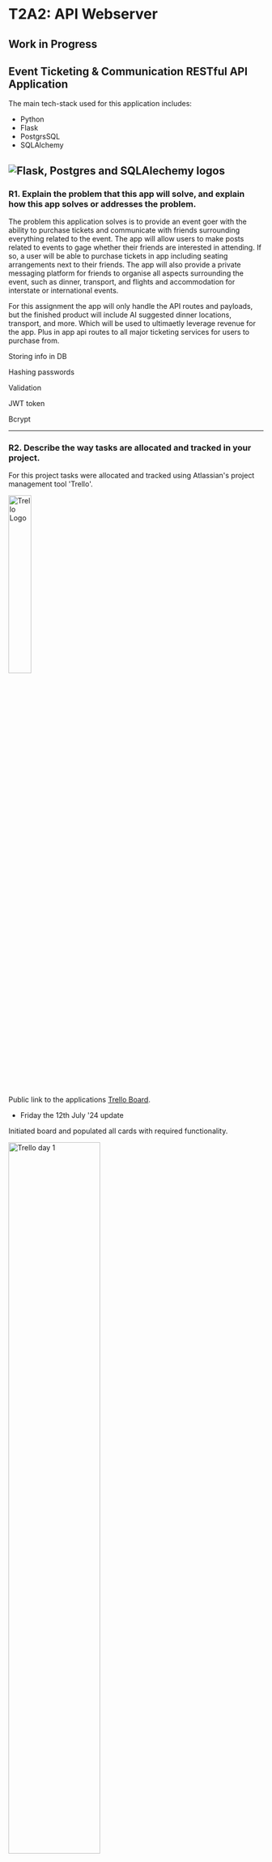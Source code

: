 # T2A2: API Webserver

## Work in Progress

## Event Ticketing & Communication RESTful API Application

The main tech-stack used for this application includes:

* Python
* Flask
* PostgrsSQL
* SQLAlchemy

![Flask, Postgres and SQLAlechemy logos](https://miro.medium.com/v2/resize:fill:320:214/1*DmGeEpZpQgApXWuINqHghQ.png)
---

### R1. Explain the problem that this app will solve, and explain how this app solves or addresses the problem.

The problem this application solves is to provide an event goer with the ability to purchase tickets and communicate with friends surrounding everything related to the event. The app will allow users to make posts related to events to gage whether their friends are interested in attending. If so, a user will be able to purchase tickets in app including seating arrangements next to their friends. The app will also provide a private messaging platform for friends to organise all aspects surrounding the event, such as dinner, transport, and flights and accommodation for interstate or international events. 

For this assignment the app will only handle the API routes and payloads, but the finished product will include AI suggested dinner locations, transport, and more. Which will be used to ultimaetly leverage revenue for the app. Plus in app api routes to all major ticketing services for users to purchase from. 

Storing info in DB

Hashing passwords

Validation

JWT token 

Bcrypt

---

### R2. Describe the way tasks are allocated and tracked in your project.

For this project tasks were allocated and tracked using Atlassian's project management tool 'Trello'. 

<img src="https://upload.wikimedia.org/wikipedia/en/thumb/8/8c/Trello_logo.svg/1280px-Trello_logo.svg.png" alt="Trello Logo" width="30%"/>

Public link to the applications [Trello Board](https://trello.com/invite/b/MSNeGTDP/ATTIbcf6438a9f232f88791835689a108779C4AF2FEE/event-ticketing-api).

* Friday the 12th July '24 update

Initiated board and populated all cards with required functionality.

<img src="DOCS/trello_day1.png" alt="Trello day 1" width="60%"/>

* Monday the 15th July '24 update

Completed readme requirements 1 and 2, plus models and route controllers for Users, Posts and Comments. 

<img src="DOCS/trello_15:7.png" alt="Trello 15th July" width="60%"/>

* Tuesday the 16th July '24 update

Completed the models and route controllers for Events, Attendees and Ivoices. 

<img src="DOCS/trello_16:7.png" alt="Trello 16th July" width="60%"/>

* Wednesday the 17th July '24 update

Completed the models and route controllers for likes. Completed validation and started on Authorisation.  

<img src="DOCS/trello_17:7.png" alt="Trello 17th July" width="60%"/>


---

### R3 List and explain the third-party services, packages and dependencies used in this app.

### Flask

<img src="https://uxwing.com/wp-content/themes/uxwing/download/brands-and-social-media/flask-logo-icon.png" alt="Flask logo" width="30%"/>

- Flask is a lightweight WSGI web application framework for Python, designed to enable quick and easy development of web applications. It follows a simple, modular design that allows developers to choose the components they need, making it highly flexible and extensible. Flask supports extensions for adding functionality like form validation, authentication, and database integration. Its simplicity and ease of use make it an ideal choice for both beginners and experienced developers looking to build scalable and maintainable web applications.

### Marshmallow
<img src="https://avatars.githubusercontent.com/u/10334301?v=4" alt="Marshmallow logo" width="30%"/>

- Marshmallow is a framework-agnostic library for serializing and deserializing complex data types, such as objects, into native Python datatypes.

### SQLAlchemy 

- SQLAlchemy is a comprehensive SQL toolkit and Object Relational Mapper (ORM) for Python, offering developers extensive power and flexibility with SQL.

### bcrypt
<img src="https://repository-images.githubusercontent.com/240517419/8d034080-4f50-11ea-95f2-1a9685536167" alt="Bcrypt logo" width="30%"/>

- Bcrypt is a cryptographic hash function designed to securely store passwords by transforming them into a fixed-length string using a one-way hash function, making it irreversible. It adds a random "salt" to each password to ensure unique hashes, and employs a "cost factor" to determine the number of iterations for hashing, enhancing security by making it computationally expensive to crack. Bcrypt is favored over faster algorithms like SHA256 for password storage due to its resistance to brute force and dictionary attacks.

### Psycopg2-binary
<img src="https://open-telemetry.github.io/opentelemetry-sqlcommenter/images/psycopg2-logo.png" alt="Psycopg2 logo" width="30%"/>

- Psycopg2-binary is a production-ready PostgreSQL adapter for Python, designed to facilitate the connection and interaction between Python applications and PostgreSQL databases. It provides efficient, high-performance database access, supporting advanced features like asynchronous communication and notification, COPY command support, and more. 

#### Flask-JWT-Extended
<img src="https://seeklogo.com/images/J/jwt-logo-11B708E375-seeklogo.com.png" alt="JWT Web Token logo" width="30%"/>

- WT-Extended is a Flask extension that provides robust support for JSON Web Tokens (JWTs), enhancing security in Flask applications by allowing developers to create, manage, and validate JWTs easily. It includes features like token refreshing, complex access control, and various token storage options, making it versatile for handling authentication and authorization in modern web applications. JWT-Extended simplifies implementing secure user authentication workflows, ensuring sensitive information is safely transmitted between clients and servers.

### python-dotenv

<img src="https://encrypted-tbn0.gstatic.com/images?q=tbn:ANd9GcTHaNT3Fi8RMNUpPDk-Zddeo2FTvDN3Sye5AA&s" alt=".Env logo" width="30%"/>

- Dotenv, or .env, is a simple module that loads environment variables from a .env file into a project's environment. This file typically contains key-value pairs, such as API keys, database URLs, and other configuration settings, allowing developers to manage sensitive information and configuration details separately from the codebase. By keeping these variables in a .env file, it enhances security and makes it easier to configure different environments (e.g., development, testing, production) without altering the code.

### App Requirements not mentioned above

* blinker
* click
* Flask-Bcrypt
* flask-marshmallow
    - Flask-Marshmallow provides a thin integration layer for Flask and Marshmallow, enhancing Marshmallow with additional features tailored for Flask applications.
* Flask-SQLAlchemy
    - Flask-SQLAlchemy is an extension that simplifies the integration of SQLAlchemy into Flask applications, making database interactions more straightforward.
* itsdangerous
* Jinja2
* MarkupSafe
* marshmallow-sqlalchemy
    - Marshmallow-SQLAlchemy integrates Marshmallow's serialization and deserialization capabilities with SQLAlchemy, facilitating the conversion of SQLAlchemy models to and from Python datatypes.
* packaging
* PyJWT
* typing_extensions
* Werkzeug

---

### R4. Explain the benefits and drawbacks of this app’s underlying database system.

There were a few different database management systems (DBMS), both free and paid, that could have been used as the underlying database for this API project. A few of these include:

* Oracle Database
* MySQL
* PostgreSQL
* Redis
* SQLite
* MongoDB
* Elasticsearch
* IBM Db2
* Microsoft Access

As you can probably see by the name, most of the databases listed above use the SQL language, to create, populate, retrieve, delete and update the data stored in their database. In each case of these different databases that use the SQL language, their basic syntax may differ slightly. 

For this question we will be discussing the pro and cons of PostgreSQL, because it was used for this app's underlying database system. 

![Image of PostgreSQL logo](/DOCS/0_vwcP0i8cGx1TKAte.png)

PostgreSQL was one of the first DBMS’s to be created and is still used frequently for web databases found in industry today. It is a free, open-source database, that allows users to control structured and unstructured data. It is a highly flexible database and is used across many industries and scenarios. It is an object relational database, which means that it includes both relational and object-orientated databases. It also can communicate with other modern frameworks such as Ruby on Rails, Node.js or Django. (Object-Relational Database Management System n.d.). A postgreSQL environment can be hosted virtually, physically and in the cloud, and can be used on most operating systems and platforms (such as Linux) (Arsenault 2017). 

#### Pro's

* The engine of the database system is scalable. 
* The software is open source.
* Large variety of supported languages (C++, C, PHP, Perl, Java, and of course Python).
* The database supports the commonly used JSON language to communicate with APIs. 
* The database system is cross platform.
* The database system comes with many premade functions to simplify interaction with the database. 
* The database uses a ‘multi-model’ system that works with Semi-Structured Data (JSON, XML), Structured Data (SQL), Key-Value and Spatial Data. 
* It comes as the standard database for any Mac running OSX Lion 10.7 or higher.
* The software uses around only 20 MB. 
* The database is accessible via the terminal.
* There are many Graphical User Interfaces (GUI) that aid in the ease of interaction with the database system. Some of these include:
    - pgAdmin
    - DataGrip
    - TablePlus
    - DBeaver
    - Postbird
    - OmniDB
    - Navicat
* The database system can store and handle large amounts of data.

 
(PostgreSQL: a closer look at the object-relational database management system n.d.)


#### Con's

* Documentation can be more difficult to find than some other competing database systems and expandable documentation is often only in English.
* The configuration method can be confusing to some. 
* In the case of large operations, the speed of execution may slow. 

(Arsenault 2017)

Given these pros and cons, postgrSQL is an ideal database system for those with a limited budget, who may want to scale at some point in the future, value being able to choose their interface, or, for those who want to use the JSON. 

---

### R5. Explain the features, purpose and functionalities of the object-relational mapping system (ORM) used in this app.

The Object Relational Mapping system or ORM used for this application is SQLAlchemy. 

<img src="https://miro.medium.com/v2/resize:fit:1400/0*msfsws06ImMSJYop.jpg" alt="SQLAlchemy logo" width="70%"/>

---

### R6. Design an entity relationship diagram (ERD) for this app’s database, and explain how the relations between the diagrammed models will aid the database design.

Talk in database terms, normalisation, relations - one to many etc, 

#### Initial Draft ERD 
Submitted on the 12th of July for approval.
![Draft ERD image](DOCS/music_socialmedia.drawio.png)

<br>

#### Example of an unnormalised Events Table.
![Unnormalised Events table](DOCS/Unnormalised_events_table.png)

---

### R7. Explain the implemented models and their relationships, including how the relationships aid the database implementation.

SQLAlchemy terms - back populates, cascade
Reasoning behind any changes to the ERD

---

### R8. Explain how to use this application’s API endpoints. Each endpoint should be explained, including the following data for each endpoint:

Explain each endpoint / routes.

Include these for each:
* HTTP verb (get, post, patch, put)
* Path or route ("/posts/1/comments/1" etc)
* Any required body or header data - what the payload will look like (get or delete don't require body), authorisation header - 
* Response - structure of a sample resoonse with examples

Finally (in-code): All queries to the database must be commented with an explanation of how they work and the data they are intended to retrieve 

All images in readme go in DOCS, all source code go into DOCS